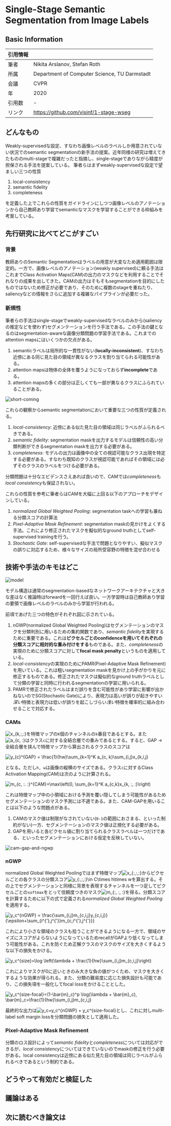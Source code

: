 # Single-Stage Semantic Segmentation from Image Labels

## Basic Information

| 引用情報 |                                              |
| -------- | -------------------------------------------- |
| 筆者     | Nikita Arslanov, Stefan Roth                 |
| 所属     | Department of Computer Science, TU Darmstadt |
| 会議     | CVPR                                         |
| 年       | 2020                                         |
| 引用数   | -                                            |
| リンク   | https://github.com/visinf/1-stage-wseg       |

## どんなもの

Weakly-supervisedな設定、すなわち画像レベルのラベルしか用意されていない状況でのsemantic segmentationの新手法の提案。近年同様の研究は増えてきたもののmulti-stageで複雑だったと指摘し、single-stageでありながら精度が担保される手法を提案している。
筆者らはまずweakly-supervisedな設定で望ましい三つの性質

1. local-consistency
2. semantic fidelity
3. completeness

を定義した上でこれらの性質をガイドラインにしつつ画像レベルのアノテーションから自己教師あり学習でsemanticなマスクを学習することができる枠組みを考案している。

## 先行研究に比べてどこがすごい

### 背景

教師ありのSemantic Segmentationはラベルの用意が大変なため適用範囲は限定的。一方で、画像レベルのアノテーション(weakly supervised)に頼る手法はこれまでClass Activation Maps(CAM)の出力のマスクなどを利用することでそれなりの成果を出してきた。CAMの出力はそもそもsegmentationを目的にしたものではないため修正が必要であり、そのために複数のstageを重ねたり、saliencyなどの情報をさらに追加する複雑なパイプラインが必要だった。

### 新規性

筆者らの手法はsingle-stageでweakly-supervisedなラベルのみから(saliencyの推定などを使わず)セグメンテーションを行う手法である。この手法の鍵となるのはsegmentation-awareな画像分類問題の学習手法である。これまでのattention mapsにはいくつかの欠点がある。

1. semanticラベルは局所的な一貫性がない(**locally-inconsistent**)、すなわち近傍にある同じ見た目の領域が異なるクラスを割り当てられる可能性がある。
2. attention mapsは物体の全体を覆うようになっておらず**incomplete**である。
3. attention mapsの多くの部分は正しくても一部が異なるクラスにふられていることがある。

![short-coming](figures/shortcoming.png)

これらの観察からsemantic segmentationにおいて重要な三つの性質が定義される。

1. *local-consistency*: 近傍にある似た見た目の領域は同じラベルがふられるべきである。
2. *semantic fidelity*: segmentation maskを出力するモデルは信頼性の高い分類判断ができるsegmentation maskを出力する必要がある。
3. *completeness*: モデルの出力は画像中の全ての視認可能なクラス出現を特定する必要がある。すなわち既知のクラスが視認可能であればその領域には必ずそのクラスのラベルをつける必要がある。

分類問題は十分なエビデンスさえあれば良いので、CAMでは*completeness*も*local consistency*も保証されない。

これらの性質を参考に筆者らはCAMを大幅に上回る以下のアプローチをデザインしている。

1. *normalized Global Weighted Pooling*: segmentation taskへの学習も兼ねる分類スコアの計算法
2. *Pixel-Adaptive Mask Refinement*: segmentation maskの見かけをよくする手法。これにより修正されたマスクを擬似的なground truthとしてself-supervised trainingを行う。
3. *Stochastic Gate*: self-supervisedな手法で問題となりやすい、擬似マスクの誤りに対応するため、様々なサイズの局所受容野の特徴を混ぜ合わせる

## 技術や手法のキモはどこ

![model](figures/model.png)

モデル構造は通常のsegmentation-basedなネットワークアーキテクチャと大きな差はなく推論時はforwardを一回行えば良い。一方学習時は自己教師あり学習の要領で画像レベルのラベルのみから学習が行われる。

前項であげた三つの特色がそれぞれ図に示されている。

1. nGWP(normalized Global Weighted Pooling)はセグメンテーションのマスクを分類判別に用いるための集約関数であり、*semantic fidelity*を実現するために重要である。これは**ピクセルごとのconfidenceを用いてそれぞれの分類スコアに相対的な重み付けをする**ものである。また、*completeness*の実現のために分類スコアに対して**focal mask penalty**というものを適用している。
2. *local-consistency*の実現のためにPAMR(Pixel-Adaptive Mask Refinement)を用いている。これは粗いsegmentation maskを見かけ上の手がかりを元に修正するものである。修正されたマスクは擬似的なground truthラベルとして分類の学習と同時に行われるsegmentationの学習に用いられる。
3. PAMRで修正されたラベルはまだ誤りを含む可能性があり学習に影響が出かねないのでSG(Stochastic Gate)により、表現力は高いが誤りが起きやすい*深い*特徴と表現力は低いが誤りを起こしづらい*浅い*特徴を確率的に組み合わせることで対応する。

### CAMs

<img src="https://latex.codecogs.com/gif.latex?\inline&space;x_{k,:,:}" title="x_{k,:,:}" />を特徴マップの`K`個のチャンネルの`k`番目であるとする。また<img src="https://latex.codecogs.com/gif.latex?\inline&space;a_{c,&space;:}" title="a_{c, :}" />はクラス`c`に対する全結合層での重みであるとする。すると、GAP -> 全結合層を挟んで特徴マップから算出されるクラスのスコアは

<img src="https://latex.codecogs.com/gif.latex?\inline&space;y_{c}^{GAP}&space;=&space;\frac{1}{hw}\sum_{k=1}^K&space;a_{c,&space;k}\sum_{i,j}x_{k,i,j}" title="y_{c}^{GAP} = \frac{1}{hw}\sum_{k=1}^K a_{c, k}\sum_{i,j}x_{k,i,j}" />

となる。ただし`h, w`は画像の縦横のサイズである。クラス`c`に対するClass Activation Mapping(CAM)は次のように計算される。

<img src="https://latex.codecogs.com/gif.latex?\inline&space;m_{c,&space;:.&space;:}^{CAM}=\max\left(0,&space;\sum_{k=1}^K&space;a_{c,k}x_{k,&space;:,&space;:}\right)" title="m_{c, :. :}^{CAM}=\max\left(0, \sum_{k=1}^K a_{c,k}x_{k, :, :}\right)" />

これは特徴マップ中の小領域における予測を覆い隠してしまう可能性があるためセグメンテーションのマスク予測には不適である。また、CAM-GAPを用いることは以下のような問題点がある。

1. CAMのマスク値は制限がなされていない(`0-1`の範囲におさまる、といった制約がない)一方、セグメンテーションのマスク値は正規化する必要がある。
2. GAPを用いると各ピクセル値に割り当てられるクラスラベルは一つだけである、といったセグメンテーションにおける仮定を反映していない。

![cam-gap-and-ngwp](figures/cam-gap-and-ngwp.png)

### nGWP

normalized Global Weighted Poolingではまず特徴マップ<img src="https://latex.codecogs.com/gif.latex?\inline&space;x_{:,:,:}" title="x_{:,:,:}" />からピクセルごとの各クラスの分類スコア<img src="https://latex.codecogs.com/gif.latex?\inline&space;y_{:,:,:}\in&space;C\times&space;h\times&space;w" title="y_{:,:,:}\in C\times h\times w" />を算出する。その上でセグメンテーションと同様に背景を表現するチャンネルを一つ足してピクセルごとの`softmax`をとって信頼度つきのマスク<img src="https://latex.codecogs.com/gif.latex?\inline&space;m_{:,&space;:,&space;:}" title="m_{:, :, :}" />を得る。分類スコアを計算するために以下の式で定義される*normalized Global Weighted Pooling*を適用する。

<img src="https://latex.codecogs.com/gif.latex?\inline&space;y_c^{nGWP}&space;=&space;\frac{\sum_{i,j}m_{c,i,j}y_{c,i,j}}{\epsilon&plus;\sum_{i^{'},j^{'}}m_{c,i^{'},j^{'}}}" title="y_c^{nGWP} = \frac{\sum_{i,j}m_{c,i,j}y_{c,i,j}}{\epsilon+\sum_{i^{'},j^{'}}m_{c,i^{'},j^{'}}}" />

これにより小さな領域のクラスも拾うことができるようになる一方で、領域のサイズにスコアがよらないようになっているためrecallがGAPより低くなってしまう可能性がある。これを防ぐため正解クラスのマスクのサイズを大きくするような以下の損失をかける。

<img src="https://latex.codecogs.com/gif.latex?y_c^{size}=\log&space;\left(\lambda&space;&plus;&space;\frac{1}{hw}\sum_{i,j}m_{c,i,j}\right)" title="y_c^{size}=\log \left(\lambda + \frac{1}{hw}\sum_{i,j}m_{c,i,j}\right)" />

これによりマスクが0に近いときのみ大きな負の値がつくため、マスクを大きくするような効果が得られる。また、分類の難易度に応じた損失設計も可能であり、この損失項を一般化してfocal lossをかけることとした。

<img src="https://latex.codecogs.com/gif.latex?y_c^{size-focal}=(1-\bar{m}_c)^p&space;\log(\lambda&space;&plus;&space;\bar{m}_c),&space;\bar{m}_c=\frac{1}{hw}\sum_{i,j}m_{c,i,j}" title="y_c^{size-focal}=(1-\bar{m}_c)^p \log(\lambda + \bar{m}_c), \bar{m}_c=\frac{1}{hw}\sum_{i,j}m_{c,i,j}" />

最終的な出力は<img src="https://latex.codecogs.com/gif.latex?\inline&space;y_c=y_c^{nGWP}&space;&plus;&space;y_c^{size-focal}" title="y_c=y_c^{nGWP} + y_c^{size-focal}" />とし、これに対しmulti-label soft margin lossを分類問題の損失として適用した。

### Pixel-Adaptive Mask Refinement

分類のロス設計によって*semantic fidelity*と*completeness*については対応ができるが、*local consistency*についてはできていないのでmaskの修正を行う必要がある。local consistencyは近傍にある似た見た目の領域は同じラベルがふられるべきであるという制約である。

## どうやって有効だと検証した

## 議論はある

## 次に読むべき論文は
